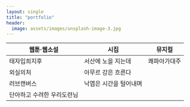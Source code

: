 ```yaml
---
layout: single
title: "portfolio"
header:
  image: assets/images/unsplash-image-3.jpg
---
```


|**웹툰·웹소설**|**시집**|**뮤지컬**|
|------|------|------|
|태자입희지후|서산에 노을 지는데|쾌파아가대주|
|외실의처|아무르 강은 흐른다| |
|러브캔버스|낙엽은 시간을 털어내며| |
|단아하고 수려한 우리도련님| |  |
